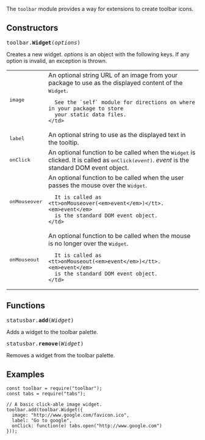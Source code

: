 The `toolbar` module provides a way for extensions to create toolbar icons.

## Constructors ##

<tt>toolbar.**Widget**(*options*)</tt>

Creates a new widget. *options* is an object with
the following keys.  If any option is invalid, an exception is thrown.

<table>
  <tr>
    <td><tt>image</tt></td>
    <td>
      An optional string URL of an image from your package to use
      as the displayed content of the <tt>Widget</tt>.

      See the `self` module for directions on where in your package to store
      your static data files.
    </td>
  </tr>
  <tr>
    <td><tt>label</tt></td>
    <td>
      An optional string to use as the displayed text in the tooltip.
    </td>
  </tr>
  <tr>
    <td><tt>onClick</tt></td>
    <td>
      An optional function to be called when the <tt>Widget</tt> is clicked.
      It is called as <tt>onClick(<em>event</em>)</tt>. <em>event</em> is the 
      standard DOM event object.
    </td>
  </tr>
  <tr>
    <td><tt>onMouseover</tt></td>
    <td>
      An optional function to be called when the user passes the mouse
      over the <tt>Widget</tt>.
      
      It is called as <tt>onMouseover(<em>event</em>)</tt>. <em>event</em>
      is the standard DOM event object.
    </td>
  </tr>
  <tr>
    <td><tt>onMouseout</tt></td>
    <td>
      An optional function to be called when the mouse is no longer
      over the <tt>Widget</tt>.
      
      It is called as <tt>onMouseout(<em>event</em>)</tt>. <em>event</em>
      is the standard DOM event object.
    </td>
  </tr>
</table>

## Functions ##

<tt>statusbar.**add**(*Widget*)</tt>

Adds a widget to the toolbar palette.

<tt>statusbar.**remove**(*Widget*)</tt>

Removes a widget from the toolbar palette.

## Examples ##

    const toolbar = require("toolbar");
    const tabs = require("tabs");

    // A basic click-able image widget.
    toolbar.add(toolbar.Widget({
      image: "http://www.google.com/favicon.ico",
      label: "Go to google",
      onClick: function(e) tabs.open("http://www.google.com")
    }));
